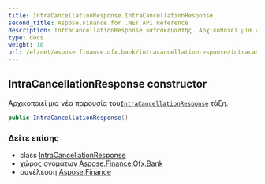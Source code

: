 ```yaml
---
title: IntraCancellationResponse.IntraCancellationResponse
second_title: Aspose.Finance for .NET API Reference
description: IntraCancellationResponse κατασκευαστής. Αρχικοποιεί μια νέα παρουσία τουIntraCancellationResponse τάξη.
type: docs
weight: 10
url: /el/net/aspose.finance.ofx.bank/intracancellationresponse/intracancellationresponse/
---
```

## IntraCancellationResponse constructor

Αρχικοποιεί μια νέα παρουσία του[`IntraCancellationResponse`](../) τάξη.

```csharp
public IntraCancellationResponse()
```

### Δείτε επίσης

* class [IntraCancellationResponse](../)
* χώρος ονομάτων [Aspose.Finance.Ofx.Bank](../../intracancellationresponse/)
* συνέλευση [Aspose.Finance](../../../)


